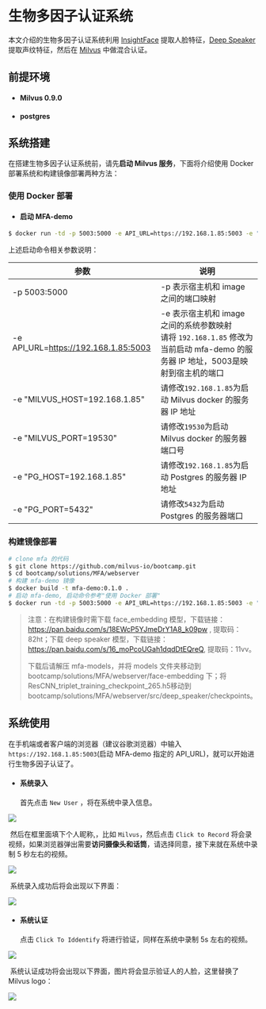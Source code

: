 # 生物多因子认证系统

本文介绍的生物多因子认证系统利用 [InsightFace](https://github.com/deepinsight/insightface) 提取人脸特征，[Deep Speaker](https://github.com/philipperemy/deep-speaker) 提取声纹特征，然后在 [Milvus](https://milvus.io/) 中做混合认证。

## 前提环境

- #### Milvus 0.9.0

- #### postgres

## 系统搭建

在搭建生物多因子认证系统前，请先**启动 Milvus 服务**，下面将介绍使用 Docker 部署系统和构建镜像部署两种方法：

### 使用 Docker 部署

- #### 启动 MFA-demo

```bash
$ docker run -td -p 5003:5000 -e API_URL=https://192.168.1.85:5003 -e "MILVUS_HOST=192.168.1.85" -e "MILVUS_PORT=19533" -e "PG_HOST=192.168.1.85" -e "PG_PORT=5432" milvusbootcamp/mfa-demo:0.1.0
```

上述启动命令相关参数说明：

| 参数                                 | 说明                                                         |
| ------------------------------------ | ------------------------------------------------------------ |
| -p 5003:5000                         | -p 表示宿主机和 image 之间的端口映射                         |
| -e API_URL=https://192.168.1.85:5003 | -e 表示宿主机和 image 之间的系统参数映射 <br />请将 `192.168.1.85` 修改为当前启动 mfa-demo 的服务器 IP 地址，5003是映射到宿主机的端口 |
| -e "MILVUS_HOST=192.168.1.85"        | 请修改`192.168.1.85`为启动 Milvus docker 的服务器 IP 地址    |
| -e "MILVUS_PORT=19530"               | 请修改`19530`为启动 Milvus docker 的服务器端口号             |
| -e "PG_HOST=192.168.1.85"            | 请修改`192.168.1.85`为启动 Postgres 的服务器 IP 地址         |
| -e "PG_PORT=5432"                    | 请修改`5432`为启动 Postgres 的服务器端口                     |

### 构建镜像部署

```bash
# clone mfa 的代码
$ git clone https://github.com/milvus-io/bootcamp.git
$ cd bootcamp/solutions/MFA/webserver
# 构建 mfa-demo 镜像
$ docker build -t mfa-demo:0.1.0 .
# 启动 mfa-demo, 启动命令参考"使用 Docker 部署"
$ docker run -td -p 5003:5000 -e API_URL=https://192.168.1.85:5003 -e "MILVUS_HOST=192.168.1.85" -e "MILVUS_PORT=19533" -e "PG_HOST=192.168.1.85" -e "PG_HOST=5432" mfa-demo:0.1.0
```

> 注意：在构建镜像时需下载 face_embedding 模型，下载链接：https://pan.baidu.com/s/18EWcP5YJmeDrY1A8_k09pw , 提取码：82ht；下载 deep speaker 模型，下载链接：https://pan.baidu.com/s/16_moPcoUGah1dqdDtEQreQ, 提取码：11vv。
>
> 下载后请解压 mfa-models，并将 models 文件夹移动到 bootcamp/solutions/MFA/webserver/face-embedding 下；将ResCNN_triplet_training_checkpoint_265.h5移动到 bootcamp/solutions/MFA/webserver/src/deep_speaker/checkpoints。



## 系统使用

在手机端或者客户端的浏览器（建议谷歌浏览器）中输入`https://192.168.1.85:5003`(启动 MFA-demo 指定的 API_URL)，就可以开始进行生物多因子认证了。

- #### 系统录入

  首先点击 `New User` ，将在系统中录入信息。

![](./pic/new_user.png)

​		然后在框里面填下个人昵称,，比如 `Milvus`，然后点击 `Click to Record` 将会录视频，如果浏览器弹出需要**访问摄像头和话筒**，请选择同意，接下来就在系统中录制 5 秒左右的视频。

![](./pic/record.png)

​		系统录入成功后将会出现以下界面：

![](./pic/record_success.png)

- #### 系统认证

  点击 `Click To Iddentify` 将进行验证，同样在系统中录制 5s 左右的视频。

![](./pic/indentify.png)

​		系统认证成功将会出现以下界面，图片将会显示验证人的人脸，这里替换了 Milvus logo：

![](./pic/indentify_success.png)
